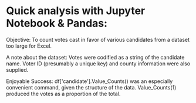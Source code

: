 # Quick analysis with Jupyter Notebook & Pandas:

Objective: To count votes cast in favor of various candidates from a dataset too large for Excel.

A note about the dataset: Votes were codified as a string of the candidate name. Voter ID (presumably a unique key) and county information were also supplied.

Enjoyable Success: df['candidate'].Value_Counts() was an especially convenient command, given the structure of the data. Value_Counts(1) produced the votes as a proportion of the total.
